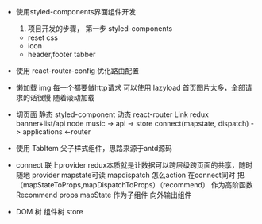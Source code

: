 - 使用styled-components界面组件开发
  1. 项目开发的步骤， 第一步 styled-components
    - reset css
    - icon
    - header,footer tabber

- 使用 react-router-config 优化路由配置

- 懒加载
  img 每一个都要做http请求 可以使用 lazyload
  首页图片太多，全部请求的话很慢
  随着滚动加载

- 切页面 
  静态 styled-component
  动态 react-router Link redux banner+list/api
  node music -> api  -> store connect(mapstate, dispatch) -> applications <-router

- 使用 TabItem 父子样式组件，思路来源于antd源码

- connect 联上provider
    redux本质就是让数据可以跨层级跨页面的共享，随时随地
    provider mapstate可读  mapdispatch 怎么action
    在connect同时 把（mapStateToProps,mapDispatchToProps）（recommend） 作为高阶函数
    Recommend props mapState 作为子组件
    向外输出组件

- DOM 树 
  组件树
  store